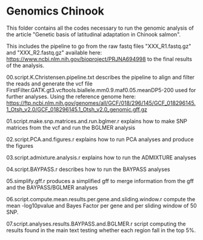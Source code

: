 # Genomics Chinook

This folder contains all the codes necessary to run the genomic analysis of the article "Genetic basis of latitudinal adaptation in Chinook salmon".

This includes the pipeline to go from the raw fastq files "XXX_R1.fastq.gz" and "XXX_R2.fastq.gz" available here: https://www.ncbi.nlm.nih.gov/bioproject/PRJNA694998 to the final results of the analysis.

00.script.K.Christensen.pipeline.txt describes the pipeline to align and filter the reads and generate the vcf file FirstFilter.GATK.gt3.vcftools.biallele.mm0.9.maf0.05.meanDP5-200 used for further analyses.
Using the reference genome here: https://ftp.ncbi.nlm.nih.gov/genomes/all/GCF/018/296/145/GCF_018296145.1_Otsh_v2.0/GCF_018296145.1_Otsh_v2.0_genomic.gff.gz

01.script.make.snp.matrices.and.run.bglmer.r explains how to make SNP matrices from the vcf and run the BGLMER analysis

02.script.PCA.and.figures.r explains how to run PCA analyses and produce the figures

03.script.admixture.analysis.r explains how to run the ADMIXTURE analyses 

04.script.BAYPASS.r describes how to run the BAYPASS analyses 

05.simplify.gff.r produces a simplified gff to merge information from the gff and the BAYPASS/BGLMER analyses

06.script.compute.mean.results.per.gene.and.sliding.window.r compute the mean -log10pvalue and Bayes Factor per gene and per sliding window of 50 SNP.

07.script.analyses.results.BAYPASS.and.BGLMER.r script computing the results found in the main text testing whether each region fall in the top 5%.

